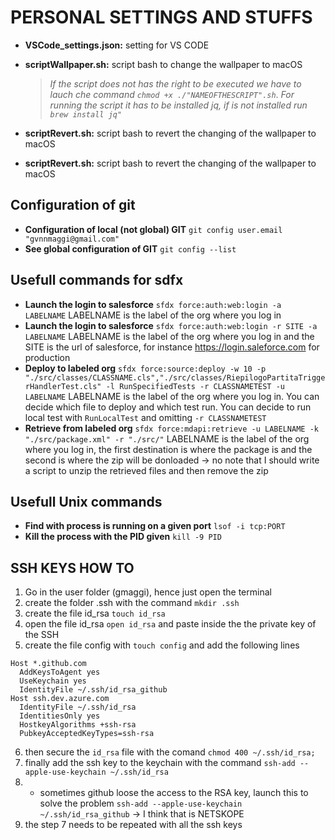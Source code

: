 # PERSONAL SETTINGS AND STUFFS

* **VSCode_settings.json:** setting for VS CODE
* **scriptWallpaper.sh:** script bash to change the wallpaper to macOS
    > *If the script does not has the right to be executed we have to lauch che command `chmod +x ./"NAMEOFTHESCRIPT".sh`*.
    > *For running the script it has to be installed jq, if is not installed run `brew install jq"`*
* **scriptRevert.sh:** script bash to revert the changing of the wallpaper to macOS

* **scriptRevert.sh:** script bash to revert the changing of the wallpaper to macOS

## Configuration of git
* **Configuration of local (not global) GIT** `git config user.email "gvnnmaggi@gmail.com"`
* **See global configuration of GIT** `git config --list`

## Usefull commands for sdfx
* **Launch the login to salesforce** `sfdx force:auth:web:login -a LABELNAME` LABELNAME is the label of the org where you log in
* **Launch the login to salesforce** `sfdx force:auth:web:login -r SITE -a LABELNAME` LABELNAME is the label of the org where you log in and the SITE is the url of salesforce, for instance https://login.saleforce.com for production
* **Deploy to labeled org** `sfdx force:source:deploy -w 10 -p "./src/classes/CLASSNAME.cls","./src/classes/RiepilogoPartitaTriggerHandlerTest.cls" -l RunSpecifiedTests -r CLASSNAMETEST -u LABELNAME` LABELNAME is the label of the org where you log in. You can decide which file to deploy and which test run. You can decide to run local test with `RunLocalTest` and omitting `-r CLASSNAMETEST`
* **Retrieve from labeled org** `sfdx force:mdapi:retrieve -u LABELNAME -k "./src/package.xml" -r "./src/"` LABELNAME is the label of the org where you log in, the first destination is where the package is and the second is where the zip will be donloaded -> no note that I should write a script to unzip the retrieved files and then remove the zip

## Usefull Unix commands

* **Find with process is running on a given port** `lsof -i tcp:PORT`
* **Kill the process with the PID given** `kill -9 PID`

## SSH KEYS HOW TO

1. Go in the user folder (gmaggi), hence just open the terminal
2. create the folder .ssh with the command `mkdir .ssh`
3. create the file id_rsa `touch id_rsa`
4. open the file id_rsa `open id_rsa` and paste inside the the private key of the SSH
5. create the file config with `touch config` and add the following lines

```
Host *.github.com
  AddKeysToAgent yes
  UseKeychain yes
  IdentityFile ~/.ssh/id_rsa_github
Host ssh.dev.azure.com
  IdentityFile ~/.ssh/id_rsa
  IdentitiesOnly yes
  HostkeyAlgorithms +ssh-rsa
  PubkeyAcceptedKeyTypes=ssh-rsa
```
6. then secure the `id_rsa` file with the comand `chmod 400 ~/.ssh/id_rsa;`
7. finally add the ssh key to the keychain with the command `ssh-add --apple-use-keychain ~/.ssh/id_rsa`
7. * sometimes github loose the access to the RSA key, launch this to solve the problem `ssh-add --apple-use-keychain ~/.ssh/id_rsa_github` -> I think that is NETSKOPE
8. the step 7 needs to be repeated with all the ssh keys 
